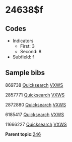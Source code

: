 # 24638$f

## Codes

-   Indicators
    -   First: 3
    -   Second: 8
-   Subfield: f

## Sample bibs

869738 [Quicksearch](https://search.library.yale.edu/catalog/869738) [VXWS](http://prodorbis.library.yale.edu:7014/vxws/GetHoldingsService?bibId=869738)

2857771 [Quicksearch](https://search.library.yale.edu/catalog/2857771) [VXWS](http://prodorbis.library.yale.edu:7014/vxws/GetHoldingsService?bibId=2857771)

2872880 [Quicksearch](https://search.library.yale.edu/catalog/2872880) [VXWS](http://prodorbis.library.yale.edu:7014/vxws/GetHoldingsService?bibId=2872880)

6185417 [Quicksearch](https://search.library.yale.edu/catalog/6185417) [VXWS](http://prodorbis.library.yale.edu:7014/vxws/GetHoldingsService?bibId=6185417)

11666227 [Quicksearch](https://search.library.yale.edu/catalog/11666227) [VXWS](http://prodorbis.library.yale.edu:7014/vxws/GetHoldingsService?bibId=11666227)

**Parent topic:**[246](../../tags/246/246.md)

